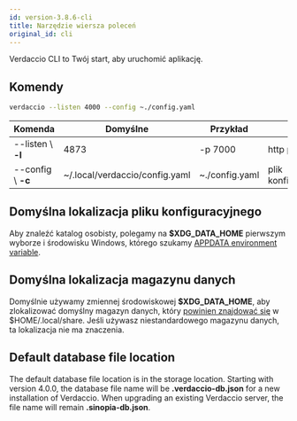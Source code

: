 ```yaml
---
id: version-3.8.6-cli
title: Narzędzie wiersza poleceń
original_id: cli
---
```


Verdaccio CLI to Twój start, aby uruchomić aplikację.

## Komendy

```bash
verdaccio --listen 4000 --config ~./config.yaml
```

| Komenda            | Domyślne                       | Przykład       | Opis                |
| ------------------ | ------------------------------ | -------------- | ------------------- |
| --listen \ **-l** | 4873                           | -p 7000        | http port           |
| --config \ **-c** | ~/.local/verdaccio/config.yaml | ~./config.yaml | plik konfiguracyjny |

## Domyślna lokalizacja pliku konfiguracyjnego

Aby znaleźć katalog osobisty, polegamy na **$XDG_DATA_HOME** pierwszym wyborze i środowisku Windows, którego szukamy [APPDATA environment variable](https://www.howtogeek.com/318177/what-is-the-appdata-folder-in-windows/).

## Domyślna lokalizacja magazynu danych

Domyślnie używamy zmiennej środowiskowej **$XDG_DATA_HOME**, aby zlokalizować domyślny magazyn danych, który [powinien znajdować się](https://askubuntu.com/questions/538526/is-home-local-share-the-default-value-for-xdg-data-home-in-ubuntu-14-04) w $HOME/.local/share. Jeśli używasz niestandardowego magazynu danych, ta lokalizacja nie ma znaczenia.

## Default database file location

The default database file location is in the storage location. Starting with version 4.0.0, the database file name will be **.verdaccio-db.json** for a new installation of Verdaccio. When upgrading an existing Verdaccio server, the file name will remain **.sinopia-db.json**.